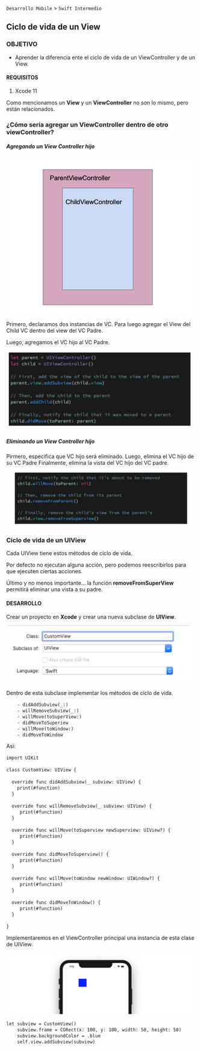 
`Desarrollo Mobile` > `Swift Intermedio` 

## Ciclo de vida de un View

### OBJETIVO

- Aprender la diferencia ente el ciclo de vida de un ViewController y de un View.

#### REQUISITOS

1. Xcode 11

Como mencionamos un **View** y un **ViewController** no son lo mismo, pero están relacionados.

### ¿Cómo sería agregar un ViewController dentro de otro viewController?

##### Agregando un View Controller hijo

![](0.png)

Primero, declaramos dos instancias de VC. Para luego agregar el View del Child VC dentro del view del VC Padre.

Luego, agregamos el VC hijo al VC Padre.

![](1.png)

##### Eliminando un View Controller hijo

Pirmero, especifica que VC hijo será eliminado.
Luego, elimina el VC hijo de su VC Padre
Finalmente, elimina la vista del VC hijo del VC padre.

![](2.png)


### Ciclo de vida de un UIView

Cada UIView tiene estos métodos de ciclo de vida.

Por defecto no ejecutan alguna acción, pero podemos reescribirlos para que ejecuten ciertas acciones.

Último y no menos importante…
la función **removeFromSuperView** permitirá eliminar una vista a su padre.

#### DESARROLLO

Crear un proyecto en **Xcode** y crear una nueva subclase de **UIView**.

![](3.png)

Dentro de esta subclase implementar los métodos de ciclo de vida.

		- didAddSubview(_:)
		- willRemoveSubview(_:)
		- willMove(toSuperView:)
		- didMoveToSuperiew
		- willMove(toWindow:)
		- didMoveToWindow

Así:

```
import UIKit

class CustomView: UIView {

  override func didAddSubview(_ subview: UIView) {
    print(#function)
  }
  
  override func willRemoveSubview(_ subview: UIView) {
     print(#function)
  }
  
  override func willMove(toSuperview newSuperview: UIView?) {
     print(#function)
  }
  
  override func didMoveToSuperview() {
     print(#function)
  }
  
  override func willMove(toWindow newWindow: UIWindow?) {
     print(#function)
  }
  
  override func didMoveToWindow() {
     print(#function)
  }

}
```

Implementaremos en el ViewController principal una instancia de esta clase de UIView.

![](4.png)

```
let subview = CustomView()
    subview.frame = CGRect(x: 100, y: 100, width: 50, height: 50)
    subview.backgroundColor = .blue
    self.view.addSubview(subview)
 ```






